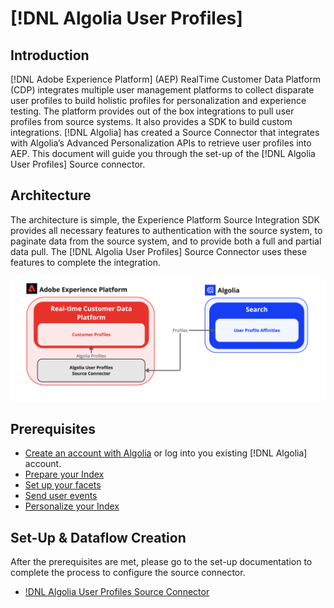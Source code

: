 # [!DNL Algolia User Profiles]

## Introduction
[!DNL Adobe Experience Platform] (AEP) RealTime Customer Data Platform (CDP) integrates multiple user management platforms to collect disparate user profiles to build holistic profiles for personalization and experience testing. The platform provides out of the box integrations to pull user profiles from source systems. It also provides a SDK to build custom integrations. [!DNL Algolia] has created a Source Connector that integrates with Algolia’s Advanced Personalization APIs to retrieve user profiles into AEP.  This document will guide you through the set-up of the [!DNL Algolia User Profiles] Source connector.

## Architecture
The architecture is simple, the Experience Platform Source Integration SDK provides all necessary features to authentication with the source system, to paginate data from the source system, and to provide both a full and partial data pull. The [!DNL Algolia User Profiles] Source Connector uses these features to complete the integration.

![Architecture of the Algolia & AEP Integration](../../images/tutorials/create/algolia/user-profiles/algolia-aep-user-profiles-arch.png)

## Prerequisites
* [Create an account with Algolia](https://dashboard.algolia.com/users/sign_up) or log into you existing [!DNL Algolia] account.
* [Prepare your Index](https://www.algolia.com/doc/guides/sending-and-managing-data/prepare-your-data/in-depth/prepare-data-in-depth/)
* [Set up your facets](https://www.algolia.com/doc/guides/managing-results/refine-results/faceting/)
* [Send user events](https://www.algolia.com/doc/guides/sending-events/getting-started/)
* [Personalize your Index](https://www.algolia.com/doc/guides/personalization/advanced-personalization/configure/setup/indices/)


## Set-Up & Dataflow Creation
After the prerequisites are met, please go to the set-up documentation to complete the process to configure the source connector.
- [!DNL Algolia User Profiles Source Connector](../../tutorials/ui/create/data-partners/algolia-user-profiles.md)

